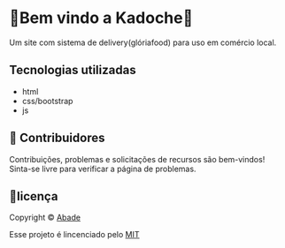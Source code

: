 # :hamburger:Bem vindo a Kadoche:hamburger:
Um site com sistema de delivery(glóriafood) para uso em comércio local.

## Tecnologias utilizadas
- html
- css/bootstrap
- js

## :open_hands: Contribuidores

Contribuições, problemas e solicitações de recursos são bem-vindos!
Sinta-se livre para verificar a página de problemas.

## :book:licença
Copyright :copyright: [Abade](https://github.com/AbadePetterson/)

Esse projeto é lincenciado pelo [MIT](https://opensource.org/licenses/MIT)
